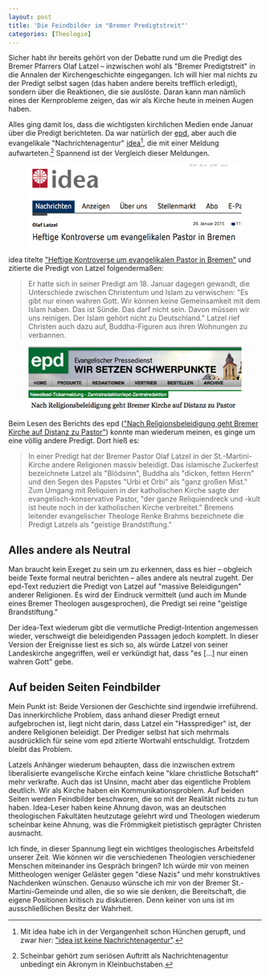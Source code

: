 ```yaml
---
layout: post
title: 'Die Feindbilder im "Bremer Predigtstreit"'
categories: [Theologie]
---
```


Sicher habt ihr bereits gehört von der Debatte rund um die Predigt des Bremer Pfarrers Olaf Latzel – inzwischen wohl als "Bremer Predigtstreit" in die Annalen der Kirchengeschichte eingegangen. Ich will hier mal nichts zu der Predigt selbst sagen (das haben andere bereits trefflich erledigt), sondern über die Reaktionen, die sie auslöste. Daran kann man nämlich eines der Kernprobleme zeigen, das wir als Kirche heute in meinen Augen haben.

Alles ging damit los, dass die wichtigsten kirchlichen Medien ende Januar über die Predigt berichteten. Da war natürlich der [epd](http://www.epd.de), aber auch die evangelikale "Nachrichtenagentur" [idea](http://www.idea.de/)[^2], die mit einer Meldung aufwarteten.[^1] Spannend ist der Vergleich dieser Meldungen.

[^1]: Scheinbar gehört zum seriösen Auftritt als Nachrichtenagentur unbedingt ein Akronym in Kleinbuchstaben.

[^2]: Mit idea habe ich in der Vergangenheit schon Hünchen gerupft, und zwar hier: ["idea ist keine Nachrichtenagentur"](http://www.moehrenzahn.de/Wissenschaft-vs.-Ideologie).

<figure><img src='/images/latzel-idea.png' /><figcaption></figcaption></figure>

idea titelte ["Heftige Kontroverse um evangelikalen Pastor in Bremen"](http://www.idea.de/nachrichten/detail/thema-des-tages/artikel/heftige-kontroverse-um-evangelikalen-pastor-in-bremen-83115.html) und zitierte die Predigt von Latzel folgendermaßen:

> Er hatte sich in seiner Predigt am 18. Januar dagegen gewandt, die Unterschiede zwischen Christentum und Islam zu verwischen: "Es gibt nur einen wahren Gott. Wir können keine Gemeinsamkeit mit dem Islam haben. Das ist Sünde. Das darf nicht sein. Davon müssen wir uns reinigen. Der Islam gehört nicht zu Deutschland." Latzel rief Christen auch dazu auf, Buddha-Figuren aus ihren Wohnungen zu verbannen.

<figure><img src='/images/latzel-epd.png' /><figcaption></figcaption></figure>

Beim Lesen des Berichts des epd (["Nach Religionsbeleidigung geht Bremer Kirche auf Distanz zu Pastor"](http://www.epd.de/zentralredaktion/epd-zentralredaktion/nach-religionsbeleidigung-geht-bremer-kirche-auf-distanz-zu-pa)) konnte man wiederum meinen, es ginge um eine völlig andere Predigt. Dort hieß es:

> In einer Predigt hat der Bremer Pastor Olaf Latzel in der St.-Martini-Kirche andere Religionen massiv beleidigt. Das islamische Zuckerfest bezeichnete Latzel als "Blödsinn", Buddha als "dicken, fetten Herrn" und den Segen des Papstes "Urbi et Orbi" als "ganz großen Mist." Zum Umgang mit Reliquien in der katholischen Kirche sagte der evangelisch-konservative Pastor, "der ganze Reliquiendreck und -kult ist heute noch in der katholischen Kirche verbreitet." Bremens leitender evangelischer Theologe Renke Brahms bezeichnete die Predigt Latzels als "geistige Brandstiftung."

## Alles andere als Neutral

Man braucht kein Exeget zu sein um zu erkennen, dass es hier – obgleich beide Texte formal neutral berichten – alles andere als neutral zugeht. Der epd-Text reduziert die Predigt von Latzel auf "massive Beleidigungen" anderer Religionen. Es wird der Eindruck vermittelt (und auch im Munde eines Bremer Theologen ausgesprochen), die Predigt sei reine "geistige Brandstiftung."

Der idea-Text wiederum gibt die vermutliche Predigt-Intention angemessen wieder, verschweigt die beleidigenden Passagen jedoch komplett. In dieser Version der Ereignisse liest es sich so, als würde Latzel von seiner Landeskirche angegriffen, weil er verkündigt hat, dass "es […] nur einen wahren Gott" gebe.

## Auf beiden Seiten Feindbilder

Mein Punkt ist: Beide Versionen der Geschichte sind irgendwie irreführend. Das innerkirchliche Problem, dass anhand dieser Predigt erneut aufgebrochen ist, liegt nicht darin, dass Latzel ein "Hassprediger" ist, der andere Religionen beleidigt. Der Prediger selbst hat sich mehrmals ausdrücklich für seine vom epd zitierte Wortwahl entschuldigt. Trotzdem bleibt das Problem.

Latzels Anhänger wiederum behaupten, dass die inzwischen extrem liberalisierte evangelische Kirche einfach keine "klare christliche Botschaft" mehr verkrafte. Auch das ist Unsinn, macht aber das eigentliche Problem deutlich. Wir als Kirche haben ein Kommunikationsproblem. Auf beiden Seiten werden Feindbilder beschworen, die so mit der Realität nichts zu tun haben. Idea-Leser haben keine Ahnung davon, was an deutschen theologischen Fakultäten heutzutage gelehrt wird und Theologen wiederum scheinbar keine Ahnung, was die Frömmigkeit pietistisch geprägter Christen ausmacht. 

Ich finde, in dieser Spannung liegt ein wichtiges theologisches Arbeitsfeld unserer Zeit. Wie können wir die verschiedenen Theologien verschiedener Menschen miteinander ins Gespräch bringen? Ich würde mir von meinen Mittheologen weniger Geläster gegen "diese Nazis" und mehr konstruktives Nachdenken wünschen. Genauso wünsche ich mir von der Bremer St.-Martini-Gemeinde und allen, die so wie sie denken, die Bereitschaft, die eigene Positionen kritisch zu diskutieren. Denn keiner von uns ist im ausschließlichen Besitz der Wahrheit. 
